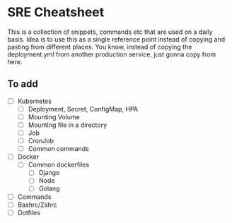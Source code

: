 # SRE Cheatsheet

This is a collection of snippets, commands etc that are used on a daily basis.
Idea is to use this as a single reference point instead of copying and pasting
from different places. You know, instead of copying the deployment.yml from another
production service, just gonna copy from here.


## To add

- [ ] Kubernetes
    - [ ] Deployment, Secret, ConfigMap, HPA
    - [ ] Mounting Volume
    - [ ] Mounting file in a directory
    - [ ] Job
    - [ ] CronJob
    - [ ] Common commands
- [ ] Docker
    - [ ] Common dockerfiles
        - [ ] Django
        - [ ] Node
        - [ ] Golang
- [ ] Commands
- [ ] Bashrc/Zshrc
- [ ] Dotfiles

